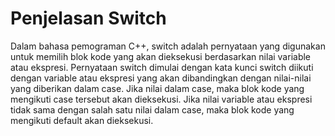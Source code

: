 # Penjelasan Switch 

Dalam bahasa pemograman C++, switch adalah pernyataan yang digunakan untuk memilih blok kode yang akan dieksekusi berdasarkan nilai variable atau ekspresi. Pernyataan switch dimulai dengan kata kunci switch diikuti dengan variable atau ekspresi yang akan dibandingkan dengan nilai-nilai yang diberikan dalam case. Jika nilai dalam case, maka blok kode yang mengikuti case tersebut akan dieksekusi. Jika nilai variable atau ekspresi tidak sama dengan salah satu nilai dalam case, maka blok kode yang mengikuti default akan dieksekusi.